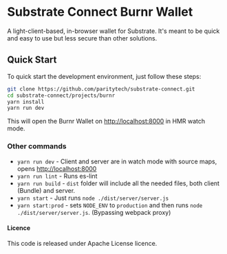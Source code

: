 # Substrate Connect Burnr Wallet

A light-client-based, in-browser wallet for Substrate. It's meant to be quick and easy to use but less secure than other solutions.

## Quick Start

To quick start the development environment, just follow these steps:

```bash
git clone https://github.com/paritytech/substrate-connect.git
cd substrate-connect/projects/burnr
yarn install
yarn run dev
```

This will open the Burnr Wallet on [http://localhost:8000](http://localhost:8000) in HMR watch mode.

### Other commands

- `yarn run dev` - Client and server are in watch mode with source maps, opens [http://localhost:8000](http://localhost:8000)
- `yarn run lint` - Runs es-lint
- `yarn run build` - `dist` folder will include all the needed files, both client (Bundle) and server.
- `yarn start` - Just runs `node ./dist/server/server.js`
- `yarn start:prod` - sets `NODE_ENV` to `production` and then runs `node ./dist/server/server.js`. (Bypassing webpack proxy)

#### Licence

This code is released under Apache License licence.
